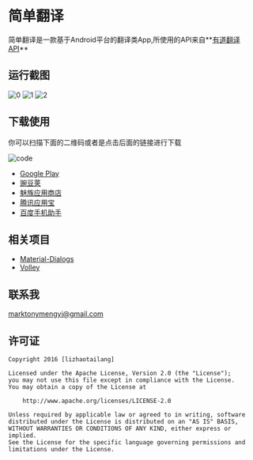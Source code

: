 # 简单翻译
简单翻译是一款基于Android平台的翻译类App,所使用的API来自**[有道翻译API](http://fanyi.youdao.com/openapi)**

## 运行截图
![0](https://github.com/marktony/Translator/blob/master/screenshoots/0.png)
![1](https://github.com/marktony/Translator/blob/master/screenshoots/1.png)
![2](https://github.com/marktony/Translator/blob/master/screenshoots/2.png)

## 下载使用
你可以扫描下面的二维码或者是点击后面的链接进行下载

![code](https://github.com/marktony/Translator/blob/master/screenshoots/code.png)
* [Google Play](https://play.google.com/store/apps/details?id=com.marktony.translator)
* [豌豆荚](http://www.wandoujia.com/apps/com.marktony.translator)
* [魅族应用商店](http://app.flyme.cn/apps/public/detail?package_name=com.marktony.translator)
* [腾讯应用宝](http://android.myapp.com/myapp/detail.htm?apkName=com.marktony.translator)
* [百度手机助手](http://shouji.baidu.com/software/item?docid=9165471&from=as)

## 相关项目
* [Material-Dialogs](https://github.com/afollestad/material-dialogs)
* [Volley](https://android.googlesource.com/platform/frameworks/volley)

## 联系我
[marktonymengyi@gmail.com](mailto:marktonymengyi@gmail.com)

## 许可证
    Copyright 2016 [lizhaotailang]

    Licensed under the Apache License, Version 2.0 (the "License");
    you may not use this file except in compliance with the License.
    You may obtain a copy of the License at

        http://www.apache.org/licenses/LICENSE-2.0

    Unless required by applicable law or agreed to in writing, software
    distributed under the License is distributed on an "AS IS" BASIS,
    WITHOUT WARRANTIES OR CONDITIONS OF ANY KIND, either express or implied.
    See the License for the specific language governing permissions and
    limitations under the License.
